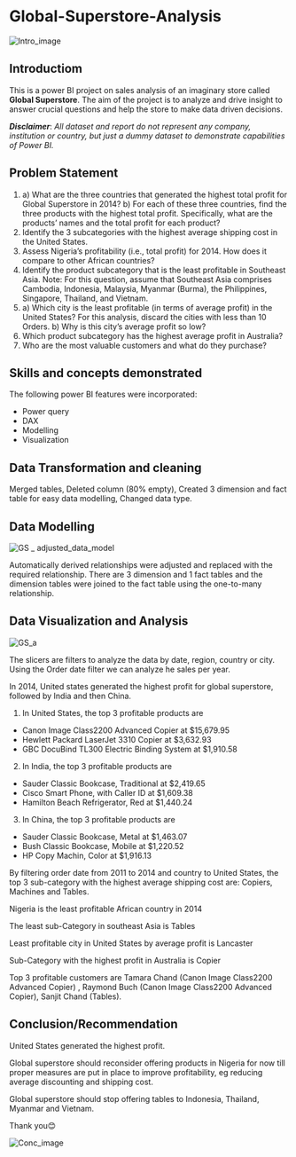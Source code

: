 # Global-Superstore-Analysis

![Intro_image](https://github.com/user-attachments/assets/695aeb1d-e754-4377-94ff-887fad6dc329)


## Introductiom

This is a power BI project on sales analysis of an imaginary store called **Global Superstore**.
The aim of the project is to analyze and drive insight to answer crucial questions and help the store to make data driven decisions.

**_Disclaimer_**: _All dataset and report do not represent any company, institution or country, but just a dummy dataset to demonstrate capabilities of Power BI._

## Problem Statement

1. a) What are the three countries that generated the highest total profit for Global Superstore in 2014? b) For each of these three countries, find the three products with the highest total profit. Specifically, what are the products’ names and the total profit for each product?
2. Identify the 3 subcategories with the highest average shipping cost in the United States.
3. Assess Nigeria’s profitability (i.e., total profit) for 2014. How does it compare to other African countries? 
4. Identify the product subcategory that is the least profitable in Southeast Asia. Note: For this question, assume that Southeast Asia comprises Cambodia, Indonesia, Malaysia, Myanmar (Burma), the Philippines, Singapore, Thailand, and Vietnam.
5. a) Which city is the least profitable (in terms of average profit) in the United States? For this analysis, discard the cities with less than 10 Orders. b) Why is this city’s average profit so low? 
6.  Which product subcategory has the highest average profit in Australia? 
7.  Who are the most valuable customers and what do they purchase?

## Skills and concepts demonstrated

The following power BI features were incorporated:
- Power query
- DAX
- Modelling
- Visualization

## Data Transformation and cleaning

Merged tables, Deleted column (80% empty), Created 3 dimension and fact table for easy data modelling, Changed data type.

## Data Modelling

![GS _ adjusted_data_model](https://github.com/user-attachments/assets/ccc78165-1c4d-451a-9f42-5a69de58e979)


Automatically derived relationships were adjusted and replaced with the required relationship.
There are 3 dimension and 1 fact tables and the dimension tables were joined to the fact table using the one-to-many relationship.

## Data Visualization and Analysis

![GS_a](https://github.com/user-attachments/assets/432337b8-05ec-4cc3-aed0-6ca610a3832f)

The slicers are filters to analyze the data by date, region, country or city. Using the Order date filter we can analyze he sales per year.

In 2014, United states generated the highest profit for global superstore, followed by India and then China.

1. In United States, the top 3 profitable products are
-	Canon Image Class2200 Advanced Copier at $15,679.95
-	Hewlett Packard LaserJet 3310 Copier at $3,632.93
-	GBC DocuBind TL300 Electric Binding System at $1,910.58

2. In India, the top 3 profitable products are
-	Sauder Classic Bookcase, Traditional at $2,419.65
-	Cisco Smart Phone, with Caller ID at $1,609.38
-	Hamilton Beach Refrigerator, Red at $1,440.24

3. In China, the top 3 profitable products are
-	Sauder Classic Bookcase, Metal at $1,463.07
-	Bush Classic Bookcase, Mobile at $1,220.52
-	HP Copy Machin, Color at $1,916.13

By filtering order date from 2011 to 2014 and country to United States, the top 3 sub-category with the highest average shipping cost are: Copiers, Machines and Tables.

Nigeria is the least profitable African country in 2014

The least sub-Category in southeast Asia is Tables

Least profitable city in United States by average profit is Lancaster

Sub-Category with the highest profit in Australia is Copier

Top 3 profitable customers are Tamara Chand (Canon Image Class2200 Advanced Copier) , Raymond Buch (Canon Image Class2200 Advanced Copier), Sanjit Chand (Tables).

## Conclusion/Recommendation

United States generated the highest profit.

Global superstore should reconsider offering products in Nigeria for now till proper measures are put in place to improve profitability, eg reducing average discounting and shipping cost.

Global superstore should stop offering tables to Indonesia, Thailand, Myanmar and Vietnam.

Thank you😊

![Conc_image](https://github.com/user-attachments/assets/ecca8d4a-8bcb-4d1c-80e6-e70c861f31b5)
